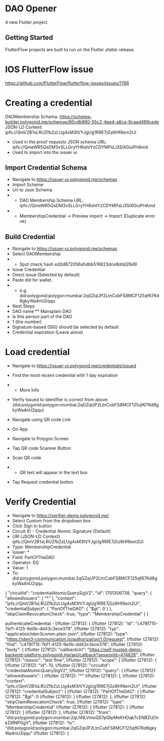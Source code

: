 # DAO Opener

A new Flutter project.

## Getting Started

FlutterFlow projects are built to run on the Flutter _stable_ release.

# IOS FlutterFlow issue
https://github.com/FlutterFlow/flutterflow-issues/issues/1766



# Creating a credential
DAOMembership
Schema: https://schema-builder.polygonid.me/schemas/60cdb980-55c2-4ee4-a6ca-9caad489cede
JSON-LD Context: ipfs://QmV2B1xLRUZfb2zLUg4xM3tVYJgUg1R9E7jGz6Hf6em2Ui
* Used in the proof requests
JSON schema URL: ipfs://QmeWR5QsDM3vSLLGryYH6shtYzCDYMPsLi3SiXGiuPHAmd
* Used to import into the issuer ui

## Import Credential Schema
* Navigate to https://issuer-ui.polygonid.me/schemas
* Import Scheme
* Url to Json Schema 
* * DAO Membership Schema URL: ipfs://QmeWR5QsDM3vSLLGryYH6shtYzCDYMPsLi3SiXGiuPHAmd
* * MembershipCredential -> Preview import -> Import (Duplicate error ok)

## Build Credential
* Navigate to https://issuer-ui.polygonid.me/schemas
* Select DAOMembership
* * Spot check hash ed3d872056a5dbb516623dce8ddd26d9
* Issue Credential
* Direct issue (Selected by default)
* Paste did for wallet. 
* * e.g. did:polygonid:polygon:mumbai:2qGZqUP2LtnCubFS8MCF125qf67Kd8gkyWa4nU2qqu 
* Next Steps
* DAO name
** Mansplain DAO
* Is this person part of the DAO
* 1 (the number)
* Signature-based (SIG) should be selected by default
* Credential expiration (Leave alone)

# Load credential
* Navigate to https://issuer-ui.polygonid.me/credentials/issued
* Find the most recent credential with 1 day expiration
* * More Info
* Verify Issued to identifier is correct from above (did:polygonid:polygon:mumbai:2qGZqUP2LtnCubFS8MCF125qf67Kd8gkyWa4nU2qqu)
* Navigate using QR code Link

* On App 
* Navigate to Polygon Screen
* Tap QR code Scanner Button 
* Scan QR code
* * QR text will appear in the text box
* Tap Request credential button

# Verify Credential
* Navigate to https://verifier-demo.polygonid.me/   
* Select Custom from the dropdown box
* Click Sign In button
* Circuit ID - Credential Atomic Signature (Default)
* URl (JSON-LD Context) ipfs://QmV2B1xLRUZfb2zLUg4xM3tVYJgUg1R9E7jGz6Hf6em2Ui
* Type: MembershipCredential
* Issuer: * 
* Field: PartOfTheDAO
* Operator: EQ
* Value: 1
* To: did:polygonid:polygon:mumbai:2qGZqUP2LtnCubFS8MCF125qf67Kd8gkyWa4nU2qqu


{
"circuitId": "credentialAtomicQuerySigV2",
"id": 1701306738,
"query": {
"allowedIssuers": [
"*"
],
"context": "ipfs://QmV2B1xLRUZfb2zLUg4xM3tVYJgUg1R9E7jGz6Hf6em2Ui",
"credentialSubject": {
"PartOfTheDAO": {
"$gt": 0
}
},
"skipClaimRevocationCheck": true,
"type": "MembershipCredential"
}
}


authenticateCredential -
I/flutter (27812): {
I/flutter (27812):   "id": "c478f715-7bf1-4125-9e0b-dd43c3ece378",
I/flutter (27812):   "typ": "application/iden3comm-plain-json",
I/flutter (27812):   "type": "https://iden3-communication.io/authorization/1.0/request",
I/flutter (27812):   "thid": "c478f715-7bf1-4125-9e0b-dd43c3ece378",
I/flutter (27812):   "body": {
I/flutter (27812):     "callbackUrl": "https://self-hosted-demo-backend-platform.polygonid.me/api/callback?sessionId=474628",
I/flutter (27812):     "reason": "test flow",
I/flutter (27812):     "scope": [
I/flutter (27812):       {
I/flutter (27812):         "id": 10,
I/flutter (27812):         "circuitId": "credentialAtomicQuerySigV2",
I/flutter (27812):         "query": {
I/flutter (27812):           "allowedIssuers": [
I/flutter (27812):             "*"
I/flutter (27812):           ],
I/flutter (27812):           "context": "ipfs://QmV2B1xLRUZfb2zLUg4xM3tVYJgUg1R9E7jGz6Hf6em2Ui",
I/flutter (27812):           "credentialSubject": {
I/flutter (27812):             "PartOfTheDAO": {
I/flutter (27812):               "$gt": 0
I/flutter (27812):             }
I/flutter (27812):           },
I/flutter (27812):           "skipClaimRevocationCheck": true,
I/flutter (27812):           "type": "MembershipCredential"
I/flutter (27812):         }
I/flutter (27812):       }
I/flutter (27812):     ]
I/flutter (27812):   },
I/flutter (27812):   "from": "did:polygonid:polygon:mumbai:2qLhNLVmoQS7pQtpMeKHDqkTcENBZUj1nkZiRNPGgV",
I/flutter (27812):   "to": "did:polygonid:polygon:mumbai:2qGZqUP2LtnCubFS8MCF125qf67Kd8gkyWa4nU2qqu"
I/flutter (27812): }